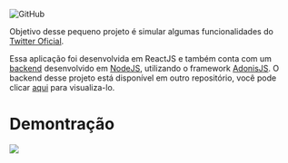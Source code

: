 ![GitHub](https://img.shields.io/github/license/felipeurbansk/app_twitter_frontend?color=7bf402&style=flat-square)

Objetivo desse pequeno projeto é simular algumas funcionalidades do [Twitter Oficial](https://twitter.com).

Essa aplicação foi desenvolvida em ReactJS e também conta com um [backend](https://github.com/felipeurbansk/app_twitter_backend) desenvolvido em [NodeJS](https://nodejs.org/), utilizando o framework [AdonisJS](https://adonisjs.com/).
O backend desse projeto está disponível em outro repositório, você pode clicar [aqui](https://github.com/felipeurbansk/app_twitter_backend) para visualiza-lo.

# Demontração
![](https://github.com/felipeurbansk/app_twitter_frontend/blob/master/demo/twitter.gif)
